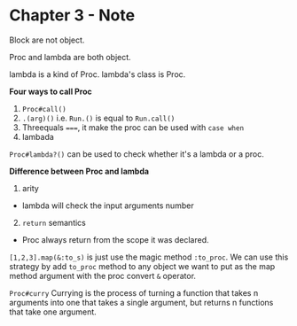 # Chapter 3 - Note

Block are not object.

Proc and lambda are both object.

lambda is a kind of Proc. lambda's class is Proc.

**Four ways to call Proc**

1. `Proc#call()`
2. `.(arg)()` i.e. `Run.()` is equal to `Run.call()`
3. Threequals `===`, it make the proc can be used with `case when`
4. lambada

`Proc#lambda?()` can be used to check whether it's a lambda or a proc.

**Difference between Proc and lambda**

1. arity
  * lambda will check the input arguments number
2. `return` semantics
  * Proc always return from the scope it was declared.

`[1,2,3].map(&:to_s)` is just use the magic method `:to_proc`. We can use this strategy by add `to_proc` method to any object we want to put as the map method argument with the proc convert `&` operator.

`Proc#curry` Currying is the process of turning a function that takes n arguments into one that takes a single argument, but returns n functions that take one argument.



